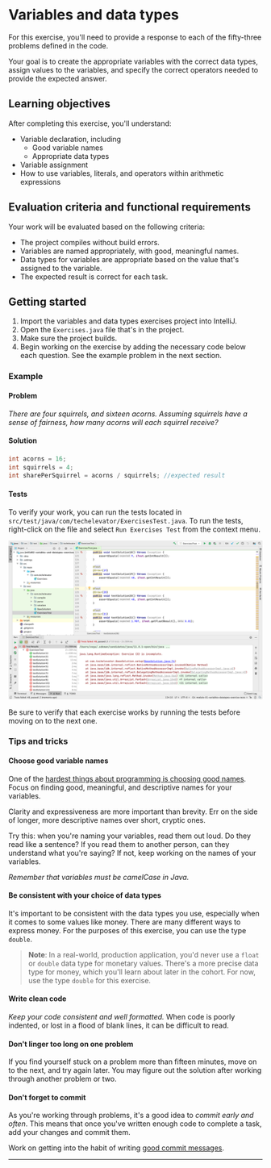 # Variables and data types

For this exercise, you'll need to provide a response to each of the fifty-three problems defined in the code.

Your goal is to create the appropriate variables with the correct data types, assign values to the variables, and specify the correct operators needed to provide the expected answer.

## Learning objectives

After completing this exercise, you'll understand:

* Variable declaration, including
    * Good variable names
    * Appropriate data types
* Variable assignment
* How to use variables, literals, and operators within arithmetic expressions

## Evaluation criteria and functional requirements

Your work will be evaluated based on the following criteria:

* The project compiles without build errors.
* Variables are named appropriately, with good, meaningful names.
* Data types for variables are appropriate based on the value that's assigned to the variable.
* The expected result is correct for each task.

## Getting started

1. Import the variables and data types exercises project into IntelliJ.
2. Open the `Exercises.java` file that's in the project.
3. Make sure the project builds.
4. Begin working on the exercise by adding the necessary code below each question. See the example problem in the next section.

### Example

#### Problem

*There are four squirrels, and sixteen acorns. Assuming squirrels have a sense of fairness, how many acorns will each squirrel receive?*

#### Solution

```java
int acorns = 16;
int squirrels = 4;
int sharePerSquirrel = acorns / squirrels; //expected result
```

#### Tests

To verify your work, you can run the tests located in `src/test/java/com/techelevator/ExercisesTest.java`. To run the tests, right-click on the file and select `Run Exercises Test` from the context menu.

![Running Exercise Tests](./running_exercise_tests.png)

Be sure to verify that each exercise works by running the tests before moving on to the next one.

### Tips and tricks

#### Choose good variable names

One of the [hardest things about programming is choosing good names][naming-things-is-hard]. Focus on finding good, meaningful, and descriptive names for your variables.

Clarity and expressiveness are more important than brevity. Err on the side of longer, more descriptive names over short, cryptic ones.

Try this: when you're naming your variables, read them out loud. Do they read like a sentence? If you read them to another person, can they understand what you're saying? If not, keep working on the names of your variables.

*Remember that variables must be camelCase in Java.*

#### Be consistent with your choice of data types

It's important to be consistent with the data types you use, especially when it comes to some values like money. There are many different ways to express money. For the purposes of this exercise, you can use the type `double`.

> **Note**: In a real-world, production application, you'd never use a `float` or `double` data type for monetary values. There's a more precise data type for money, which you'll learn about later in the cohort. For now, use the type `double` for this exercise.

#### Write clean code

*Keep your code consistent and well formatted.* When code is poorly indented, or lost in a flood of blank lines, it can be difficult to read.

#### Don't linger too long on one problem

If you find yourself stuck on a problem more than fifteen minutes, move on to the next, and try again later. You may figure out the solution after working through another problem or two.

#### Don't forget to commit

As you're working through problems, it's a good idea to *commit early and often*. This means that once you've written enough code to complete a task, add your changes and commit them.

Work on getting into the habit of writing [good commit messages][good-commit-messages].

---

[good-commit-messages]: https://chris.beams.io/posts/git-commit/
[naming-things-is-hard]: https://hilton.org.uk/blog/why-naming-things-is-hard
